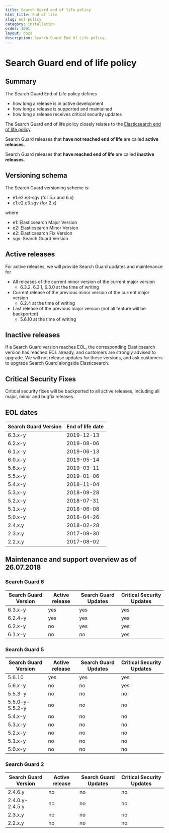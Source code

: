 ```yaml
---
title: Search Guard end of life policy
html_title: End of life
slug: eol-policy
category: installation
order: 1001
layout: docs
description: Search Guard End Of Life policy.
---
```


# Search Guard end of life policy

## Summary

The Search Guard End of Life policy defines 

* how long a release is in active development
* how long a release is supported and maintained
* how long a release receives critical security updates

The Search Guard end of life policy closely relates to the [Elasticsearch end of life policy](https://www.elastic.co/de/support/eol).

Search Guard releases that **have not reached end of life** are called **active releases**.  

Search Guard releases that **have reached end of life** are called **inactive releases**.  

## Versioning schema

The Search Guard versioning scheme is: 

* e1.e2.e3-sgv (for 5.x and 6.x)
* e1.e2.e3.sgv (for 2.x)
 
where 

* e1: Elasticsearch Major Version
* e2: Elasticsearch Minor Version
* e2: Elasticsearch Fix Version
* sgv: Search Guard Version

## Active releases

For active releases, we will provide Search Guard updates and maintenance for 

* All releases of the current minor version of the current major version
  * 6.3.2, 6.3.1, 6.3.0 at the time of writing
* Current release of the previous minor version of the current major version
  * 6.2.4 at the time of writing
* Last release of the previous major version (not all feature will be backported)
  * 5.6.10 at the time of writing

## Inactive releases

If a Search Guard version reaches EOL, the corresponding Elasticsearch version has reached EOL already, and customers are strongly advised to upgrade. We will not release updates for these versions, and ask customers to upgrade Search Guard alongside Elasticsearch. 

## Critical Security Fixes

Critical security fixes will be backported to all active releases, including all major, minor and bugfix releases.

## EOL dates

| Search Guard Version | End of life date |
|---|---|
6.3.x-y	| 2019-12-13 |
6.2.x-y	| 2019-08-06 |
6.1.x-y	| 2019-06-13 |
6.0.x-y	| 2019-05-14 |
5.6.x-y	| 2019-03-11 |
5.5.x-y	| 2019-01-06 |
5.4.x-y	| 2018-11-04 |
5.3.x-y	| 2018-09-28 |
5.2.x-y	| 2018-07-31 |
5.1.x-y	| 2018-06-08 |
5.0.x-y	| 2018-04-26 |
2.4.x.y	| 2018-02-28 |
2.3.x.y	| 2017-09-30 |
2.2.x.y	| 2017-08-02 |

## Maintenance and support overview as of 26.07.2018

### Search Guard 6

| Search Guard Version | Active release | Search Guard Updates | Critical Security Updates |
|---|---|---|---|
6.3.x-y | yes | yes | yes |
6.2.4-y | yes | yes | yes |
6.2.x-y | no | yes | yes |
6.1.x-y | no | no | yes |

### Search Guard 5

| Search Guard Version | Active release | Search Guard Updates | Critical Security Updates |
|---|---|---|---|
5.6.10 | yes | yes | yes |
5.6.x-y | no | no | yes |
5.5.3-y	| no | no | no |
5.5.0-y-5.5.2-y	| no | no | no |
5.4.x-y	| no | no | no |
5.3.x-y	| no | no | no|
5.2.x-y	| no | no | no |
5.1.x-y	| no | no | no |
5.0.x-y	| no | no | no |

### Search Guard 2

| Search Guard Version | Active release | Search Guard Updates | Critical Security Updates |
|---|---|---|---|
2.4.6.y	| no | no | no |
2.4.0.y-2.4.5.y	| no | no | no |
2.3.x.y	| no | no | no |
2.2.x.y	| no | no | no |















